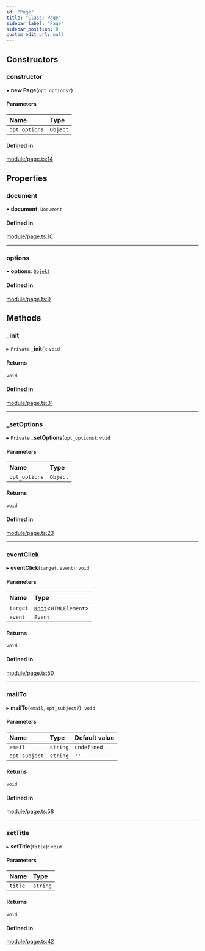 ```yaml
---
id: "Page"
title: "Class: Page"
sidebar_label: "Page"
sidebar_position: 0
custom_edit_url: null
---
```


## Constructors

### constructor

• **new Page**(`opt_options?`)

#### Parameters

| Name | Type |
| :------ | :------ |
| `opt_options` | `Object` |

#### Defined in

[module/page.ts:14](https://github.com/siposdani87/sui-js/blob/1a445e5/src/module/page.ts#L14)

## Properties

### document

• **document**: `Document`

#### Defined in

[module/page.ts:10](https://github.com/siposdani87/sui-js/blob/1a445e5/src/module/page.ts#L10)

___

### options

• **options**: [`Objekt`](Objekt.md)

#### Defined in

[module/page.ts:9](https://github.com/siposdani87/sui-js/blob/1a445e5/src/module/page.ts#L9)

## Methods

### \_init

▸ `Private` **_init**(): `void`

#### Returns

`void`

#### Defined in

[module/page.ts:31](https://github.com/siposdani87/sui-js/blob/1a445e5/src/module/page.ts#L31)

___

### \_setOptions

▸ `Private` **_setOptions**(`opt_options`): `void`

#### Parameters

| Name | Type |
| :------ | :------ |
| `opt_options` | `Object` |

#### Returns

`void`

#### Defined in

[module/page.ts:23](https://github.com/siposdani87/sui-js/blob/1a445e5/src/module/page.ts#L23)

___

### eventClick

▸ **eventClick**(`target`, `event`): `void`

#### Parameters

| Name | Type |
| :------ | :------ |
| `target` | [`Knot`](Knot.md)<`HTMLElement`\> |
| `event` | `Event` |

#### Returns

`void`

#### Defined in

[module/page.ts:50](https://github.com/siposdani87/sui-js/blob/1a445e5/src/module/page.ts#L50)

___

### mailTo

▸ **mailTo**(`email`, `opt_subject?`): `void`

#### Parameters

| Name | Type | Default value |
| :------ | :------ | :------ |
| `email` | `string` | `undefined` |
| `opt_subject` | `string` | `''` |

#### Returns

`void`

#### Defined in

[module/page.ts:58](https://github.com/siposdani87/sui-js/blob/1a445e5/src/module/page.ts#L58)

___

### setTitle

▸ **setTitle**(`title`): `void`

#### Parameters

| Name | Type |
| :------ | :------ |
| `title` | `string` |

#### Returns

`void`

#### Defined in

[module/page.ts:42](https://github.com/siposdani87/sui-js/blob/1a445e5/src/module/page.ts#L42)
